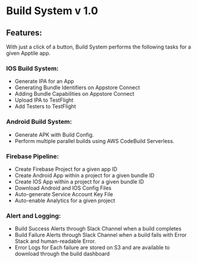 # Build System v 1.0

## Features:

With just a click of a button, Build System performs the following tasks for a given Apptile app.

### IOS Build System:
- Generate IPA for an App 
- Generating Bundle Identifiers on Appstore Connect
- Adding Bundle Capabilities on Appstore Connect
- Upload IPA to TestFlight
- Add Testers to TestFlight

### Android Build System:
- Generate APK with Build Config.
- Perform multiple parallel builds using AWS CodeBuild Serverless.

### Firebase Pipeline:
- Create Firebase Project for a given app ID
- Create Android App within a project for a given bundle ID
- Create IOS App within a project for a given bundle ID
- Download Android and IOS Config Files
- Auto-generate Service Account Key File
- Auto-enable Analytics for a given project

### Alert and Logging:
- Build Success Alerts through Slack Channel when a build completes
- Build Failure Alerts through Slack Channel when a build fails with Error Stack and human-readable Error.
- Error Logs for Each failure are stored on S3 and are available to download through the build dashboard
